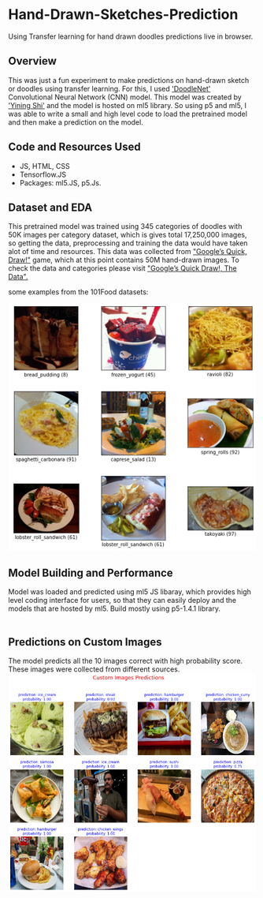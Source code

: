 # Hand-Drawn-Sketches-Prediction
Using Transfer learning for hand drawn doodles predictions live in browser.

## Overview
This was just a fun experiment to make predictions on hand-drawn sketch or doodles using transfer learning.
For this, I used <a href="https://github.com/yining1023/doodleNet" target="_blank">'DoodleNet'</a> Convolutional Neural Network (CNN) model.
This model was created by <a href="https://github.com/yining1023/doodleNet" target="_blank">'Yining Shi'</a> and the model is hosted on ml5 library. So using p5 and ml5, I was able to write a small and high level code to load the pretrained model and then make a prediction on the model.
                                               
## Code and Resources Used
- JS, HTML, CSS
- Tensorflow.JS 
- Packages: ml5.JS, p5.Js.


## Dataset and EDA

This pretrained model was trained using 345 categories of doodles with 50K images per category dataset,
which is gives total 17,250,000 images, so getting the data, preprocessing and training the data would have taken 
alot of time and resources. This data was collected from <a href="https://quickdraw.withgoogle.com/" target="_blank">"Google’s Quick, Draw!"</a> game, 
which at this point contains 50M hand-drawn images. To check the data and categories please visit  <a href="https://quickdraw.withgoogle.com/data" target="_blank">"Google’s Quick Draw!, The Data".</a> 

some examples from the 101Food datasets:

![alt text](https://github.com/ozzmanmuhammad/FoodVision/blob/main/Images/Food101_examples.png "Train data examples")

## Model Building and Performance

Model was loaded and predicted using ml5 JS libaray, which provides high level coding interface for users, so that they can easily deploy and
the models that are hosted by ml5. Build mostly using p5-1.4.1 library.
<br/><br/>

## Predictions on Custom Images
The model predicts all the 10 images correct with high probability score. These images were collected from different sources.
<img src="https://github.com/ozzmanmuhammad/FoodVision/blob/main/Images/predictions_custom_images.png" alt="Custom Predictions" width="700"/>
